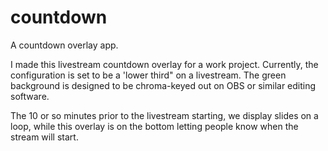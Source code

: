 # countdown
A countdown overlay app.


I made this livestream countdown overlay for a work project.
Currently, the configuration is set to be a 'lower third" on a livestream.
The green background is designed to be chroma-keyed out on OBS or similar editing software.

The 10 or so minutes prior to the livestream starting, we display slides on a loop, while this overlay is on the bottom letting people know when the stream will start.
